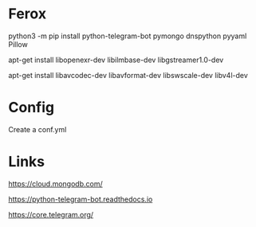 # Ferox

python3 -m pip install python-telegram-bot pymongo dnspython pyyaml Pillow

apt-get install  libopenexr-dev libilmbase-dev  libgstreamer1.0-dev

apt-get install libavcodec-dev libavformat-dev libswscale-dev libv4l-dev

# Config

Create a conf.yml 


# Links

https://cloud.mongodb.com/

https://python-telegram-bot.readthedocs.io

https://core.telegram.org/
